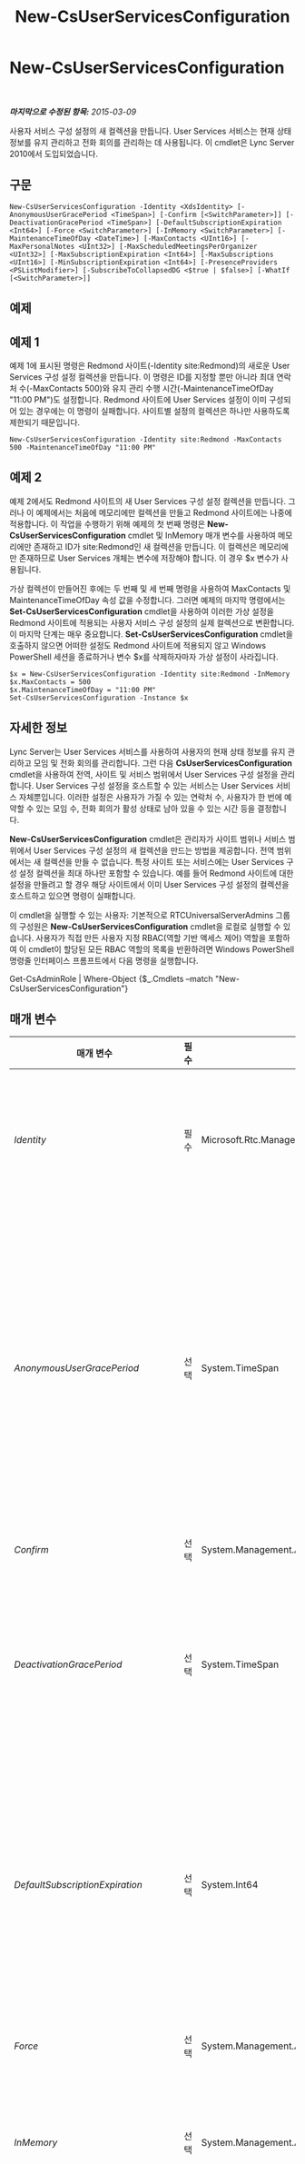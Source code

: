 ﻿---
title: New-CsUserServicesConfiguration
TOCTitle: New-CsUserServicesConfiguration
ms:assetid: bdcb11b5-b8bf-4d63-a8a5-11f2b43686dd
ms:mtpsurl: https://technet.microsoft.com/ko-kr/library/Gg412926(v=OCS.15)
ms:contentKeyID: 49304883
ms.date: 08/10/2015
mtps_version: v=OCS.15
ms.translationtype: HT
---

# New-CsUserServicesConfiguration

 

_**마지막으로 수정된 항목:** 2015-03-09_

사용자 서비스 구성 설정의 새 컬렉션을 만듭니다. User Services 서비스는 현재 상태 정보를 유지 관리하고 전화 회의를 관리하는 데 사용됩니다. 이 cmdlet은 Lync Server 2010에서 도입되었습니다.

## 구문

    New-CsUserServicesConfiguration -Identity <XdsIdentity> [-AnonymousUserGracePeriod <TimeSpan>] [-Confirm [<SwitchParameter>]] [-DeactivationGracePeriod <TimeSpan>] [-DefaultSubscriptionExpiration <Int64>] [-Force <SwitchParameter>] [-InMemory <SwitchParameter>] [-MaintenanceTimeOfDay <DateTime>] [-MaxContacts <UInt16>] [-MaxPersonalNotes <UInt32>] [-MaxScheduledMeetingsPerOrganizer <UInt32>] [-MaxSubscriptionExpiration <Int64>] [-MaxSubscriptions <UInt16>] [-MinSubscriptionExpiration <Int64>] [-PresenceProviders <PSListModifier>] [-SubscribeToCollapsedDG <$true | $false>] [-WhatIf [<SwitchParameter>]]

## 예제

## 예제 1

예제 1에 표시된 명령은 Redmond 사이트(-Identity site:Redmond)의 새로운 User Services 구성 설정 컬렉션을 만듭니다. 이 명령은 ID를 지정할 뿐만 아니라 최대 연락처 수(-MaxContacts 500)와 유지 관리 수행 시간(-MaintenanceTimeOfDay "11:00 PM")도 설정합니다. Redmond 사이트에 User Services 설정이 이미 구성되어 있는 경우에는 이 명령이 실패합니다. 사이트별 설정의 컬렉션은 하나만 사용하도록 제한되기 때문입니다.

    New-CsUserServicesConfiguration -Identity site:Redmond -MaxContacts 500 -MaintenanceTimeOfDay "11:00 PM"

## 예제 2

예제 2에서도 Redmond 사이트의 새 User Services 구성 설정 컬렉션을 만듭니다. 그러나 이 예제에서는 처음에 메모리에만 컬렉션을 만들고 Redmond 사이트에는 나중에 적용합니다. 이 작업을 수행하기 위해 예제의 첫 번째 명령은 **New-CsUserServicesConfiguration** cmdlet 및 InMemory 매개 변수를 사용하여 메모리에만 존재하고 ID가 site:Redmond인 새 컬렉션을 만듭니다. 이 컬렉션은 메모리에만 존재하므로 User Services 개체는 변수에 저장해야 합니다. 이 경우 $x 변수가 사용됩니다.

가상 컬렉션이 만들어진 후에는 두 번째 및 세 번째 명령을 사용하여 MaxContacts 및 MaintenanceTimeOfDay 속성 값을 수정합니다. 그러면 예제의 마지막 명령에서는 **Set-CsUserServicesConfiguration** cmdlet을 사용하여 이러한 가상 설정을 Redmond 사이트에 적용되는 사용자 서비스 구성 설정의 실제 컬렉션으로 변환합니다. 이 마지막 단계는 매우 중요합니다. **Set-CsUserServicesConfiguration** cmdlet을 호출하지 않으면 어떠한 설정도 Redmond 사이트에 적용되지 않고 Windows PowerShell 세션을 종료하거나 변수 $x를 삭제하자마자 가상 설정이 사라집니다.

    $x = New-CsUserServicesConfiguration -Identity site:Redmond -InMemory
    $x.MaxContacts = 500 
    $x.MaintenanceTimeOfDay = "11:00 PM"
    Set-CsUserServicesConfiguration -Instance $x

## 자세한 정보

Lync Server는 User Services 서비스를 사용하여 사용자의 현재 상태 정보를 유지 관리하고 모임 및 전화 회의를 관리합니다. 그런 다음 **CsUserServicesConfiguration** cmdlet을 사용하여 전역, 사이트 및 서비스 범위에서 User Services 구성 설정을 관리합니다. User Services 구성 설정을 호스트할 수 있는 서비스는 User Services 서비스 자체뿐입니다. 이러한 설정은 사용자가 가질 수 있는 연락처 수, 사용자가 한 번에 예약할 수 있는 모임 수, 전화 회의가 활성 상태로 남아 있을 수 있는 시간 등을 결정합니다.

**New-CsUserServicesConfiguration** cmdlet은 관리자가 사이트 범위나 서비스 범위에서 User Services 구성 설정의 새 컬렉션을 만드는 방법을 제공합니다. 전역 범위에서는 새 컬렉션을 만들 수 없습니다. 특정 사이트 또는 서비스에는 User Services 구성 설정 컬렉션을 최대 하나만 포함할 수 있습니다. 예를 들어 Redmond 사이트에 대한 설정을 만들려고 할 경우 해당 사이트에서 이미 User Services 구성 설정의 컬렉션을 호스트하고 있으면 명령이 실패합니다.

이 cmdlet을 실행할 수 있는 사용자: 기본적으로 RTCUniversalServerAdmins 그룹의 구성원은 **New-CsUserServicesConfiguration** cmdlet을 로컬로 실행할 수 있습니다. 사용자가 직접 만든 사용자 지정 RBAC(역할 기반 액세스 제어) 역할을 포함하여 이 cmdlet이 할당된 모든 RBAC 역할의 목록을 반환하려면 Windows PowerShell 명령줄 인터페이스 프롬프트에서 다음 명령을 실행합니다.

Get-CsAdminRole | Where-Object {$\_.Cmdlets –match "New-CsUserServicesConfiguration"}

## 매개 변수


<table>
<colgroup>
<col style="width: 25%" />
<col style="width: 25%" />
<col style="width: 25%" />
<col style="width: 25%" />
</colgroup>
<thead>
<tr class="header">
<th>매개 변수</th>
<th>필수</th>
<th>유형</th>
<th>설명</th>
</tr>
</thead>
<tbody>
<tr class="odd">
<td><p><em>Identity</em></p></td>
<td><p>필수</p></td>
<td><p>Microsoft.Rtc.Management.Xds.XdsIdentity</p></td>
<td><p>만들 User Services 구성 설정의 고유 식별자입니다. 사이트 범위에서 설정을 만들려면 -Identity site:Redmond와 유사한 구문을 사용하십시오. 서비스 수준에서 설정을 만들려면 -Identity service:UserServer:atl-cs-001.litwareinc.com과 유사한 구문을 사용하십시오.</p></td>
</tr>
<tr class="even">
<td><p><em>AnonymousUserGracePeriod</em></p></td>
<td><p>선택</p></td>
<td><p>System.TimeSpan</p></td>
<td><p>인증된 사용자가 같은 모임에 없어도 익명(인증되지 않은) 사용자가 모임에 남아 있을 수 있는 시간을 나타냅니다. 예를 들어 이 값이 15분으로 설정되면 익명 사용자는 인증된 사용자가 참가하기 전까지 최대 15분 동안 전화 회의에 남아 있을 수 있습니다. 유예 기간이 만료되기 전에 인증된 사용자가 참가하지 않으면 익명 사용자는 모임에서 제거됩니다. 이 설정은 예약된 모임 및 Microsoft Lync에서 모임 시작을 클릭하여 만든 임시 모임에 모두 적용됩니다.</p>
<p>AnonymousUserGracePeriod는 일.시간:분:초(예: 30분의 경우 0.00:30:00) 형식을 사용하여 지정해야 합니다. 유예 기간은 0초-1일의 모든 값으로 설정할 수 있습니다. 기본값은 90분(01:30:00)입니다.</p></td>
</tr>
<tr class="odd">
<td><p><em>Confirm</em></p></td>
<td><p>선택</p></td>
<td><p>System.Management.Automation.SwitchParameter</p></td>
<td><p>명령을 실행하기 전에 확인 메시지를 표시합니다.</p></td>
</tr>
<tr class="even">
<td><p><em>DeactivationGracePeriod</em></p></td>
<td><p>선택</p></td>
<td><p>System.TimeSpan</p></td>
<td><p>모임이 활성 상태로 유지될 수 있는 최대 시간입니다. 이 값은 일 수.시간:분:초와 같은 형식으로 표시합니다. 예를 들어 모임을 60시간 동안 지속되도록 설정하려면 2.12:00:00(2일. 12시간: 00분: 00초) 형식을 사용합니다.</p>
<p>DeactivationGracePeriod는 8시간-365일(포함)이어야 합니다. 기본값은 1일(1.00:00:00)입니다.</p></td>
</tr>
<tr class="odd">
<td><p><em>DefaultSubscriptionExpiration</em></p></td>
<td><p>선택</p></td>
<td><p>System.Int64</p></td>
<td><p>사용자가 현재 상태 정보와 같은 데이터를 요청할 때마다 구독이 만들어집니다. 요청을 할 때 사용자(좀 더 정확하게 표현하자면 사용자의 클라이언트 응용 프로그램)는 구독을 갱신해야 할 때까지 구독이 유효한 상태로 유지되는 시간을 요청할 수 있습니다. 그러한 요청이 발급되지 않으면 구독은 DefaultSubscriptionExpiration 속성에서 지정하는 값으로 설정됩니다.</p>
<p>기본 구독 시간은 300초(5분)-86400초(24시간)(포함) 사이의 정수 값으로 표현해야 합니다. 기본값은 28800초(8시간)입니다.</p></td>
</tr>
<tr class="even">
<td><p><em>Force</em></p></td>
<td><p>선택</p></td>
<td><p>System.Management.Automation.SwitchParameter</p></td>
<td><p>명령을 실행할 때 발생할 수 있는 심각하지 않은 오류 메시지를 표시하지 않습니다.</p></td>
</tr>
<tr class="odd">
<td><p><em>InMemory</em></p></td>
<td><p>선택</p></td>
<td><p>System.Management.Automation.SwitchParameter</p></td>
<td><p>개체를 실제로 영구 변경 사항으로 커밋하지 않고 개체 참조를 만듭니다. 이 매개 변수와 함께 호출된 이 cmdlet의 결과를 변수로 할당하면 개체 참조의 속성을 변경한 후 이 cmdlet과 일치하는 Set- cmdlet을 호출하여 해당 변경 사항을 커밋할 수 있습니다.</p></td>
</tr>
<tr class="even">
<td><p><em>MaintenanceTimeOfDay</em></p></td>
<td><p>선택</p></td>
<td><p>System.DateTime</p></td>
<td><p>정기적으로 예약된 데이터베이스 유지 관리 작업(예: 오래된 레코드 삭제)을 수행할 시간을 나타냅니다. 이 값은 날짜-시간 값으로 지정해야 합니다. 24시간제 형식(예: &quot;14:00&quot;) 또는 12시간제 형식(예: &quot;2:00 PM&quot;)을 사용할 수 있습니다.</p>
<p>MaintenanceTimeOfDay의 기본값은 오전 1:00(01:00:00)입니다.</p></td>
</tr>
<tr class="odd">
<td><p><em>MaxContacts</em></p></td>
<td><p>선택</p></td>
<td><p>System.UInt16</p></td>
<td><p>사용자가 가질 수 있는 최대 연락처 수입니다.기본값은 250입니다. MaxContacts 속성은 사용자가 가질 수 있는 절대 최대 연락처 수를 나타냅니다. 그러나 CsClientPolicy cmdlet을 사용하여 특정 사용자에게는 최대 연락처 수를 MaxContacts의 값보다 작은 값으로 제한할 수 있습니다.</p></td>
</tr>
<tr class="even">
<td><p><em>MaxPersonalNotes</em></p></td>
<td><p>선택</p></td>
<td><p>System.UInt32</p></td>
<td><p>사용자의 메모 기록에 저장되는 최대 개인 메모 수를 나타냅니다. 기본적으로 메모 기록에는 최근 3개의 개인 메모가 유지 관리됩니다. 기록에 유지 관리할 수 있는 최대 메모 수는 10개입니다.</p></td>
</tr>
<tr class="odd">
<td><p><em>MaxScheduledMeetingsPerOrganizer</em></p></td>
<td><p>선택</p></td>
<td><p>System.UInt32</p></td>
<td><p>한 사용자가 지정된 시간에 이끌이 역할을 할 수 있는 최대 모임 수입니다. 기본값은 1000입니다. 즉, 사용자가 이미 1000개의 모임에서 이끌이인 경우 새 모임(모임 번호 1001)을 예약하려는 시도는 실패하게 됩니다.</p></td>
</tr>
<tr class="even">
<td><p><em>MaxSubscriptionExpiration</em></p></td>
<td><p>선택</p></td>
<td><p>System.Int64</p></td>
<td><p>사용자가 현재 상태 정보와 같은 데이터를 요청할 때마다 구독이 만들어집니다. 요청을 할 때 사용자(좀 더 정확하게 표현하자면 사용자의 클라이언트 응용 프로그램)는 구독을 갱신해야 할 때까지 구독이 유효한 상태로 유지되는 시간을 요청할 수 있습니다. MaxSubscriptionExpiration 속성은 클라이언트에게 부여할 수 있는 최대 시간을 나타냅니다. 예를 들어 최대 시간이 28800초로 설정되고 클라이언트가 86400초의 시간 초과 간격을 요청하면 클라이언트에 허용되는 최대 만료 기간은 28800초로 지정됩니다.</p>
<p>최대 구독 시간은 300초(5분)-86400초(24시간)(포함) 사이의 정수 값으로 표현해야 합니다. 기본값은 43200초(12시간)입니다.</p></td>
</tr>
<tr class="odd">
<td><p><em>MaxSubscriptions</em></p></td>
<td><p>선택</p></td>
<td><p>System.UInt16</p></td>
<td><p>사용자가 한 번에 열 수 있는 최대 SIP 구독 대화 상자 수입니다. 구독 대화 상자는 SIP 리소스에 대한 요청을 나타냅니다. 기본값은 200입니다.</p></td>
</tr>
<tr class="even">
<td><p><em>MinSubscriptionExpiration</em></p></td>
<td><p>선택</p></td>
<td><p>System.Int64</p></td>
<td><p>사용자가 현재 상태 정보와 같은 데이터를 요청할 때마다 구독이 만들어집니다. 요청을 할 때 사용자(좀 더 정확하게 표현하자면 사용자의 클라이언트 응용 프로그램)는 구독을 갱신해야 할 때까지 구독이 유효한 상태로 유지되는 시간을 요청할 수 있습니다. MinSubscriptionExpiration 속성은 클라이언트에게 부여할 수 있는 최소 시간을 나타냅니다. 예를 들어 최소 시간이 1200초로 설정되고 클라이언트가 200초의 시간 초과 간격을 요청하면 클라이언트에 허용되는 최소 만료 기간은 1200초로 지정됩니다.</p>
<p>최소 구독 시간은 300초(5분)-86400초(24시간)(포함) 사이의 정수 값으로 표현해야 합니다. 기본값은 1200초(20분)입니다.</p></td>
</tr>
<tr class="odd">
<td><p><em>PresenceProviders</em></p></td>
<td><p>선택</p></td>
<td><p>System.Management.Automation.PSListModifier</p></td>
<td><p>새 사용자 서비스 구성 설정에 대한 현재 상태 공급자 컬렉션입니다. 현재 상태 공급자는 <strong>New-CsPresenceProvider</strong> cmdlet을 사용하여 사용자 서비스 구성 설정의 컬렉션에 추가하는 것이 가장 좋습니다.</p></td>
</tr>
<tr class="even">
<td><p><em>SubscribeToCollapsedDG</em></p></td>
<td><p>선택</p></td>
<td><p>System.Boolean</p></td>
<td><p>True(기본값)로 설정하면 클라이언트 응용 프로그램에서 현재 연락처 목록에 확장되지 않은 메일 그룹을 구독할 수 있습니다. 그러면 클라이언트가 각 그룹 구성원의 최신 현재 상태 정보를 유지 관리할 수 있습니다. False로 설정하면 클라이언트 응용 프로그램에서 &quot;축소된&quot; 그룹을 구독할 수 없습니다.</p></td>
</tr>
<tr class="odd">
<td><p><em>WhatIf</em></p></td>
<td><p>선택</p></td>
<td><p>System.Management.Automation.SwitchParameter</p></td>
<td><p>명령을 실제로 실행하지 않고도 명령이 실행될 경우 발생할 수 있는 현상을 설명합니다.</p></td>
</tr>
</tbody>
</table>


## 입력 형식

없음. **New-CsUserServicesConfiguration** cmdlet은 파이프라인된 입력을 허용하지 않습니다.

## 반환 형식

**New-CsUserServicesConfiguration** cmdlet은 Microsoft.Rtc.Management.WritableConfig.Settings.UserServices.UserServicesSettings 개체의 새 인스턴스를 만듭니다.

## 참고 항목

#### 기타 리소스

[Get-CsUserServicesConfiguration](get-csuserservicesconfiguration.md)  
[Remove-CsUserServicesConfiguration](remove-csuserservicesconfiguration.md)  
[Set-CsUserServicesConfiguration](set-csuserservicesconfiguration.md)

